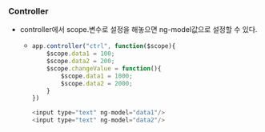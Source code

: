 ### Controller

* controller에서 scope.변수로 설정을 해놓으면 ng-model값으로 설정할 수 있다.

  * ```javascript
    app.controller("ctrl", function($scope){
        $scope.data1 = 100;
        $scope.data2 = 200;
        $scope.changeValue = function(){
            $scope.data1 = 1000;
            $scope.data2 = 2000;
        }
    })
    
    <input type="text" ng-model="data1"/>
    <input type="text" ng-model="data2"/>
    ```

### 